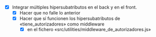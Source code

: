 - [x] Integrar múltiples hipersubatributos en el back y en el front.
    - [x] Hacer que no falle lo anterior
    - [x] Hacer que sí funcionen los hipersubatributos de «tiene_autorizadores» como middleware
        - [x] en el fichero «src/utilities/middleware_de_autorizadores.js»